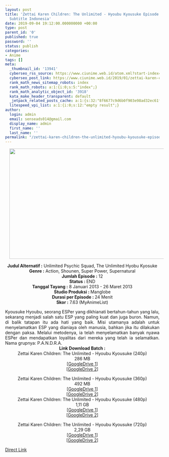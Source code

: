 ```yaml
---
layout: post
title: 'Zettai Karen Children: The Unlimited - Hyoubu Kyousuke Episode 01-12 END [Batch]
  Subtitle Indonesia'
date: 2019-09-04 19:12:00.000000000 +00:00
type: post
parent_id: '0'
published: true
password: ''
status: publish
categories:
- Anime
tags: []
meta:
  _thumbnail_id: '13941'
  cyberseo_rss_source: https://www.ciunime.web.id/atom.xml?start-index=3901&max-results=150
  cyberseo_post_link: https://www.ciunime.web.id/2019/01/zettai-karen-children-unlimited-hyoubu.html
  rank_math_news_sitemap_robots: index
  rank_math_robots: a:1:{i:0;s:5:"index";}
  rank_math_analytic_object_id: '3918'
  kata_make_header_transparent: default
  _jetpack_related_posts_cache: a:1:{s:32:"8f6677c9d6b0f903e98ad32ec61f8deb";a:2:{s:7:"expires";i:1658101427;s:7:"payload";a:0:{}}}
  litespeed_vpi_list: a:1:{i:0;s:12:"empty result";}
author:
  login: admin
  email: senseads014@gmail.com
  display_name: admin
  first_name: ''
  last_name: ''
permalink: "/zettai-karen-children-the-unlimited-hyoubu-kyousuke-episode-01-12-end-batch-subtitle-indonesia/"
---
```

<div class="separator" style="clear: both; text-align: center;"><a href="https://4.bp.blogspot.com/-1uoKFzvCIY4/XEBpAeUV55I/AAAAAAAAH5I/UhorIp96W2wk_590Li3lD97TRVgqWkL0wCLcBGAs/s1600/Zettai%2BKaren%2BChildren%2BThe%2BUnlimited%2B-%2BHyoubu%2BKyousuke.jpg" imageanchor="1" style="margin-left: 1em; margin-right: 1em;"><img border="0" data-original-height="720" data-original-width="1280" height="360" src="{{ site.baseurl }}/assets/2019/09/Zettai%2BKaren%2BChildren%2BThe%2BUnlimited%2B-%2BHyoubu%2BKyousuke.jpg" width="640" /></a></div>
<p>
<div style="text-align: center;"><b>Judul</b><b><b> Alternatif</b> :</b> Unlimited Psychic Squad, The Unlimited Hyobu Kyosuke</div>
<div style="text-align: center;"><b><b>Genre :</b></b> Action, Shounen, Super Power, Supernatural</div>
<div style="text-align: center;"><b>Jumlah Episode :</b> 12<br /><b>Status :&nbsp;</b>END<br /><b>Tanggal Tayang :</b> 8 Januari 2013 - 26 Maret 2013<br /><b>Studio Produksi : </b>Manglobe<br /><b>Durasi per Episode :&nbsp;</b>24 Menit</div>
<div style="text-align: center;"><b>Skor :</b> 7.63 (MyAnimeList)</div>
<p>
<div style="text-align: justify;">Kyousuke Hyoubu, seorang ESPer yang dikhianati bertahun-tahun yang lalu, sekarang menjadi salah satu ESP yang paling kuat dan juga buron. Namun, di balik tatapan itu ada hati yang baik. Misi utamanya adalah untuk menyelamatkan ESP yang dianiaya oleh manusia, bahkan jika itu dilakukan dengan paksa. Melalui metodenya, ia telah menyelamatkan banyak nyawa ESPer dan mendapatkan loyalitas dari mereka yang telah ia selamatkan. Nama grupnya: P.A.N.D.R.A.</div>
<div style="text-align: justify;"></div>
<div style="text-align: justify;"></div>
<div style="text-align: center;"><b>Link Download Batch :</b></div>
<div style="text-align: center;">
<div style="text-align: center;">Zettai Karen Children: The Unlimited - Hyoubu Kyousuke (240p)</div>
<div style="text-align: center;">286 MB<br />[<a href="https://drive.google.com/file/d/1Hzao0BGy_VdXIB4XD3ec1pfravDhH-wz/view" target="_blank" rel="noopener">GoogleDrive 1</a>]<br />[<a href="https://drive.google.com/file/d/1vsbaiKeAzHlCYancPKbuGJEEP1rvQsR8/view" target="_blank" rel="noopener">GoogleDrive 2</a>]</p>
</div>
</div>
<div style="text-align: center;">Zettai Karen Children: The Unlimited - Hyoubu Kyousuke (360p)</div>
<div style="text-align: center;">492 MB</div>
<div style="text-align: center;">[<a href="https://drive.google.com/file/d/11GXWR5qxRw-2-kn8oD6-3ProRQ7hI6u2/view" target="_blank" rel="noopener">GoogleDrive 1</a>]<br />[<a href="https://drive.google.com/file/d/1la0szVdtZEFnj53YftAwulY_M_tRIkgM/view" target="_blank" rel="noopener">GoogleDrive 2</a>]</div>
<div style="text-align: center;"></div>
<div style="text-align: center;">Zettai Karen Children: The Unlimited - Hyoubu Kyousuke (480p)<br />1,11 GB</div>
<div style="text-align: center;">[<a href="https://drive.google.com/file/d/14-83mGMV3VAjz9kXEjJJ2y7QlP3mZkMG/view" target="_blank" rel="noopener">GoogleDrive 1</a>]<br />[<a href="https://drive.google.com/file/d/14MczPf0I2S59KPoPx6tm6yeBSXUNCARA/view" target="_blank" rel="noopener">GoogleDrive 2</a>]</p>
<p>Zettai Karen Children: The Unlimited - Hyoubu Kyousuke (720p)<br />2,29 GB<br />[<a href="https://drive.google.com/file/d/1iE7eSRGbk9dyCYGetSbFeNZDORQ27Td-/view" target="_blank" rel="noopener">GoogleDrive 1</a>]<br />[<a href="https://drive.google.com/file/d/15tYthEeZZ7_e3BZ-LTW-f0aJn3KbEae8/view" target="_blank" rel="noopener">GoogleDrive 2</a>]</div>
<link rel="stylesheet" href="https://cdnjs.cloudflare.com/ajax/libs/font-awesome/4.7.0/css/font-awesome.min.css" />
<div class="divbtn"> <a href="https://handymansurrender.com/fihup8buzv?key=94550f7ce39444073321dde3b8782f97" class="btn"><i class="fa fa-download"></i> Direct Link</a> </div>
